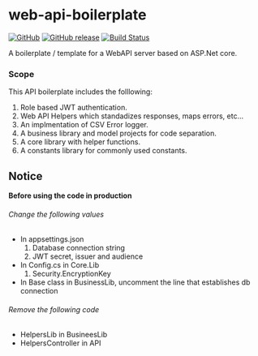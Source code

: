 # web-api-boilerplate

[![GitHub](https://img.shields.io/github/license/kolappannathan/dotnet-core-web-api-boilerplate.svg)](https://github.com/kolappannathan/dotnet-core-web-api-boilerplate/blob/master/LICENSE)
[![GitHub release](https://img.shields.io/github/release/kolappannathan/dotnet-core-web-api-boilerplate.svg)](https://github.com/kolappannathan/dotnet-core-web-api-boilerplate/releases)
[![Build Status](https://dev.azure.com/kolappannathan/DotNetCore_Web_API_Boilerplate/_apis/build/status/kolappannathan.dotnet-core-web-api-boilerplate?branchName=master)](https://dev.azure.com/kolappannathan/DotNetCore_Web_API_Boilerplate/_build/latest?definitionId=4&branchName=master)

A boilerplate / template for a WebAPI server based on ASP.Net core.

### Scope

This API boilerplate includes the folllowing:

 1. Role based JWT authentication.
 2. Web API Helpers which standadizes responses, maps errors, etc...
 3. An implmentation of CSV Error logger.
 4. A business library and model projects for code separation.
 5. A core library with helper functions.
 6. A constants library for commonly used constants.

## Notice

**Before using the code in production**

###### Change the following values

 - In appsettings.json
    1. Database connection string
    2. JWT secret, issuer and audience
 - In Config.cs in Core.Lib
    1. Security.EncryptionKey
 - In Base class in BusinessLib, uncomment the line that establishes db connection

###### Remove the following code
 - HelpersLib in BusineesLib
 - HelpersController in API
